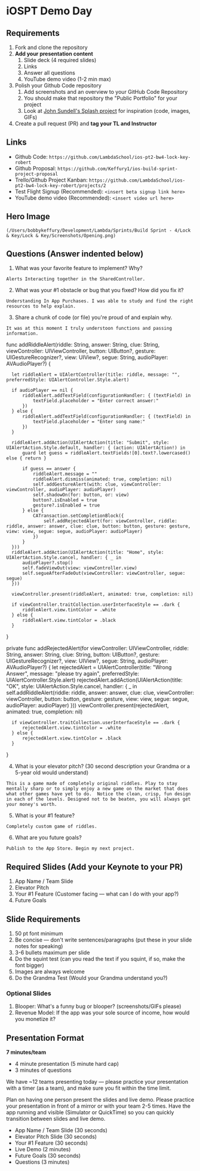 # iOSPT Demo Day

## Requirements

1. Fork and clone the repository
2. **Add your presentation content**
    1. Slide deck (4 required slides)
    2. Links
    3. Answer all questions 
    4. YouTube demo video (1-2 min max)
3. Polish your Github Code repository
    1. Add screenshots and an overview to your GitHub Code Repository
    2. You should make that repository the "Public Portfolio" for your project
    3. Look at [John Sundell's Splash project](https://github.com/JohnSundell/Splash) for inspiration (code, images, GIFs)
4. Create a pull request (PR) and **tag your TL and Instructor**

## Links

* Github Code: `https://github.com/LambdaSchool/ios-pt2-bw4-lock-key-robert`
* Github Proposal: `https://github.com/Keffury1/ios-build-sprint-project-proposal`
* Trello/Github Project Kanban: `https://github.com/LambdaSchool/ios-pt2-bw4-lock-key-robert/projects/2`
* Test Flight Signup (Recommended): `<insert beta signup link here>`
* YouTube demo video (Recommended): `<insert video url here>`

## Hero Image

`(/Users/bobbykeffury/Development/Lambda/Sprints/Build Sprint - 4/Lock & Key/Lock & Key/Screenshots/Opening.png)`

## Questions (Answer indented below)

1. What was your favorite feature to implement? Why?

`Alerts Interacting together in the SharedController.`

2. What was your #1 obstacle or bug that you fixed? How did you fix it?

`Understanding In App Purchases. I was able to study and find the right resources to help explain.`
  
3. Share a chunk of code (or file) you're proud of and explain why.

`It was at this moment I truly understoon functions and passing information.`
  
  func addRiddleAlert(riddle: String, answer: String, clue: String, viewController: UIViewController, button: UIButton?, gesture: UIGestureRecognizer?, view: UIView?, segue: String, audioPlayer: AVAudioPlayer?) {
      
      let riddleAlert = UIAlertController(title: riddle, message: "", preferredStyle: UIAlertController.Style.alert)
      
      if audioPlayer == nil {
          riddleAlert.addTextField(configurationHandler: { (textField) in
              textField.placeholder = "Enter correct answer:"
          })
      } else {
          riddleAlert.addTextField(configurationHandler: { (textField) in
              textField.placeholder = "Enter song name:"
          })
      }
      
      riddleAlert.addAction(UIAlertAction(title: "Submit", style: UIAlertAction.Style.default, handler: { (action: UIAlertAction!) in
          guard let guess = riddleAlert.textFields![0].text?.lowercased() else { return }
          
          if guess == answer {
              riddleAlert.message = ""
              riddleAlert.dismiss(animated: true, completion: nil)
              self.addGestureAlert(with: clue, viewController: viewController, audioPlayer: audioPlayer)
              self.shadowOn(for: button, or: view)
              button?.isEnabled = true
              gesture?.isEnabled = true
          } else {
              CATransaction.setCompletionBlock({
                  self.addRejectedAlert(for: viewController, riddle: riddle, answer: answer, clue: clue, button: button, gesture: gesture, view: view, segue: segue, audioPlayer: audioPlayer)
              })
          }
      }))
      riddleAlert.addAction(UIAlertAction(title: "Home", style: UIAlertAction.Style.cancel, handler: { _ in
          audioPlayer?.stop()
          self.fadeViewOut(view: viewController.view)
          self.segueAfterFadeOut(viewController: viewController, segue: segue)
      }))
      
      viewController.present(riddleAlert, animated: true, completion: nil)
      
      if viewController.traitCollection.userInterfaceStyle == .dark {
          riddleAlert.view.tintColor = .white
      } else {
          riddleAlert.view.tintColor = .black
      }
  }
  
  private func addRejectedAlert(for viewController: UIViewController, riddle: String, answer: String, clue: String, button: UIButton?, gesture: UIGestureRecognizer?, view: UIView?, segue: String, audioPlayer: AVAudioPlayer?) {
      let rejectedAlert = UIAlertController(title: "Wrong Answer", message: "please try again", preferredStyle: UIAlertController.Style.alert)
      rejectedAlert.addAction(UIAlertAction(title: "OK", style: UIAlertAction.Style.cancel, handler: { _ in
          self.addRiddleAlert(riddle: riddle, answer: answer, clue: clue, viewController: viewController, button: button, gesture: gesture, view: view, segue: segue, audioPlayer: audioPlayer)
      }))
      viewController.present(rejectedAlert, animated: true, completion: nil)
      
      if viewController.traitCollection.userInterfaceStyle == .dark {
          rejectedAlert.view.tintColor = .white
      } else {
          rejectedAlert.view.tintColor = .black
      }
  }
  
  
4. What is your elevator pitch? (30 second description your Grandma or a 5-year old would understand)

`This is a game made of completely original riddles. Play to stay mentally sharp or to simply enjoy a new game on the market that does what other games have yet to do.  Notice the clean, crisp, fun design in each of the levels. Designed not to be beaten, you will always get your money's worth.`

5. What is your #1 feature?

`Completely custom game of riddles.`
  
6. What are you future goals?

`Publish to the App Store. Begin my next project.`

## Required Slides (Add your Keynote to your PR)

1. App Name / Team Slide
2. Elevator Pitch
3. Your #1 Feature (Customer facing — what can I do with your app?)
4. Future Goals

## Slide Requirements

1. 50 pt font minimum
2. Be concise — don't write sentences/paragraphs (put these in your slide notes for speaking)
3. 3-6 bullets maximum per slide
4. Do the squint test (can you read the text if you squint, if so, make the font bigger)
6. Images are always welcome
7. Do the Grandma Test (Would your Grandma understand you?)

### Optional Slides

1. Blooper: What's a funny bug or blooper? (screenshots/GIFs please)
2. Revenue Model: If the app was your sole source of income, how would you monetize it?

## Presentation Format

**7 minutes/team**

* 4 minute presentation (5 minute hard cap)
* 3 minutes of questions

We have ~12 teams presenting today — please practice your presentation with a timer (as a team), and make sure you fit within the time limit.

Plan on having one person present the slides and live demo. Please practice your presentation in front of a mirror or with your team 2-5 times. Have the app running and visible (Simulator or QuickTime) so you can quickly transition between slides and live demo.

* App Name / Team Slide (30 seconds)
* Elevator Pitch Slide (30 seconds)
* Your #1 Feature (30 seconds)
* Live Demo (2 minutes)
* Future Goals (30 seconds)
* Questions (3 minutes)
